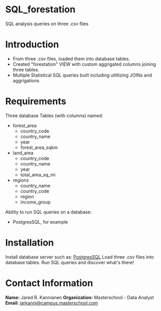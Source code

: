 # SQL_forestation
SQL analysis queries on three .csv files

# Introduction
- From three .csv files, loaded them into database tables.
- Created "forestation" VIEW with custom aggrigated columns joining three tables.
- Multiple Statistical SQL queries built including utiltizing JOINs and aggrigations


# Requirements
Three database Tables (with columns) named:
- forest_area
    - country_code
    - country_name
    - year
    - forest_area_sqkm
- land_area
    - country_code
    - country_name
    - year
    - total_area_sq_mi
- regions
    - country_name
    - country_code
    - region
    - income_group

Ability to run SQL queries on a database:
  - PostgresSQL, for example


# Installation
Install database server such as: <a href="https://www.postgresql.org/download/">PostgresSQL</a>
Load three .csv files into database tables.
Run SQL queries and discover what's there!


# Contact Information
**Name:** Jared R. Kannianen
**Organization:** Masterschool - Data Analyst
**Email:** jarkanni@campus.masterschool.com

